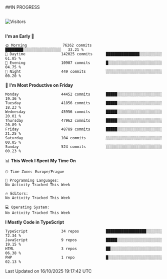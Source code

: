 ##IN PROGRESS
##
![Visitors](https://komarev.com/ghpvc/?username=petrbui&style=for-the-badge&label=Visitors+👀)



##
<!--
[![My GitHub stats](https://github-readme-stats.vercel.app/api?username=petrbui&theme=github_dark)](https://github.com/anuraghazra/github-readme-stats)

[![My wakatime stats](https://github-readme-stats.vercel.app/api/wakatime?username=petrbui&theme=github_dark)](https://github.com/anuraghazra/github-readme-stats)
-->
<!--START_SECTION:waka-->
**I'm an Early 🐤** 

```text
🌞 Morning                76262 commits       ████████░░░░░░░░░░░░░░░░░   33.21 % 
🌆 Daytime                142025 commits      ███████████████░░░░░░░░░░   61.85 % 
🌃 Evening                10907 commits       █░░░░░░░░░░░░░░░░░░░░░░░░   04.75 % 
🌙 Night                  449 commits         ░░░░░░░░░░░░░░░░░░░░░░░░░   00.20 % 
```
📅 **I'm Most Productive on Friday** 

```text
Monday                   44452 commits       █████░░░░░░░░░░░░░░░░░░░░   19.36 % 
Tuesday                  41856 commits       █████░░░░░░░░░░░░░░░░░░░░   18.23 % 
Wednesday                45956 commits       █████░░░░░░░░░░░░░░░░░░░░   20.01 % 
Thursday                 47962 commits       █████░░░░░░░░░░░░░░░░░░░░   20.89 % 
Friday                   48789 commits       █████░░░░░░░░░░░░░░░░░░░░   21.25 % 
Saturday                 104 commits         ░░░░░░░░░░░░░░░░░░░░░░░░░   00.05 % 
Sunday                   524 commits         ░░░░░░░░░░░░░░░░░░░░░░░░░   00.23 % 
```


📊 **This Week I Spent My Time On** 

```text
🕑︎ Time Zone: Europe/Prague

💬 Programming Languages: 
No Activity Tracked This Week

🔥 Editors: 
No Activity Tracked This Week

💻 Operating System: 
No Activity Tracked This Week
```

**I Mostly Code in TypeScript** 

```text
TypeScript               34 repos            ██████████████████░░░░░░░   72.34 % 
JavaScript               9 repos             █████░░░░░░░░░░░░░░░░░░░░   19.15 % 
HTML                     3 repos             ██░░░░░░░░░░░░░░░░░░░░░░░   06.38 % 
PHP                      1 repo              █░░░░░░░░░░░░░░░░░░░░░░░░   02.13 % 
```




 Last Updated on 16/10/2025 19:17:42 UTC
<!--END_SECTION:waka-->

